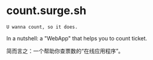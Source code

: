 # count.surge.sh

```
U wanna count, so it does.
```

In a nutshell: a "WebApp" that helps you to count ticket.

简而言之：一个帮助你查票数的“在线应用程序”。
